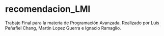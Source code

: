 # recomendacion_LMI
Trabajo Final para la materia de Programación Avanzada. Realizado por Luis Peñafiel Chang, Martín Lopez Guerra e Ignacio Ramaglio.

